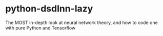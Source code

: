 # python-dsdlnn-lazy
The MOST in-depth look at neural network theory, and how to code one with pure Python and Tensorflow
